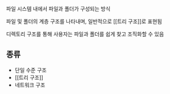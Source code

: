 파일 시스템 내에서 파일과 폴더가 구성되는 방식

파일 및 폴더의 계층 구조를 나타내며, 일반적으로 [[트리 구조]]로 표현됨

디렉토리 구조를 통해 사용자는 파일과 폴더를 쉽게 찾고 조직화할 수 있음

## 종류
- 단일 수준 구조
- [[트리 구조]]
- 네트워크 구조
